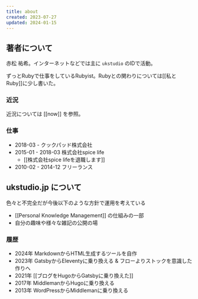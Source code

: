 ```yaml
---
title: about
created: 2023-07-27
updated: 2024-01-15
---
```

## 著者について

赤松 祐希。インターネットなどでは主に `ukstudio` のIDで活動。

ずっとRubyで仕事をしているRubyist。Rubyとの関わりについては[[私とRuby]]に少し書いた。
### 近況

近況については [[now]] を参照。

### 仕事

- 2018-03 - クックパッド株式会社
- 2015-01 - 2018-03 株式会社spice life
	- [[株式会社spice lifeを退職します]]
- 2010-02 - 2014-12 フリーランス

## ukstudio.jp について

色々と不完全だが今後以下のような方針で運用を考えている

- [[Personal Knowledge Management]] の仕組みの一部
- 自分の趣味や様々な雑記の公開の場

### 履歴

- 2024年 MarkdownからHTML生成するツールを自作
- 2023年 GatsbyからEleventyに乗り換える & フローよりストックを意識した作りへ
- 2021年 [[ブログをHugoからGatsbyに乗り換えた]]
- 2017年 MiddlemanからHugoに乗り換える
- 2013年 WordPressからMiddlemanに乗り換える